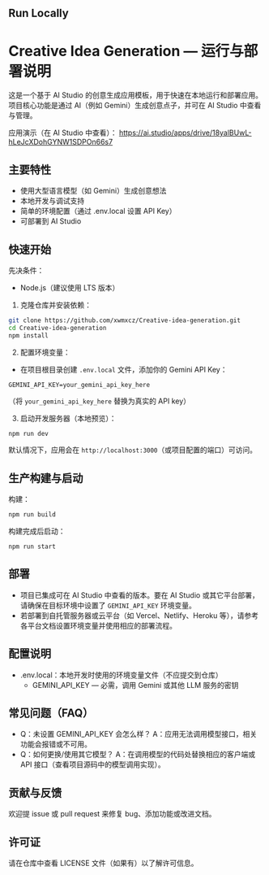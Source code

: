 ## Run Locally

# Creative Idea Generation — 运行与部署说明

这是一个基于 AI Studio 的创意生成应用模板，用于快速在本地运行和部署应用。项目核心功能是通过 AI（例如 Gemini）生成创意点子，并可在 AI Studio 中查看与管理。

应用演示（在 AI Studio 中查看）：
https://ai.studio/apps/drive/18yalBUwL-hLeJcXDohGYNW1SDPOn66s7

## 主要特性
- 使用大型语言模型（如 Gemini）生成创意想法
- 本地开发与调试支持
- 简单的环境配置（通过 .env.local 设置 API Key）
- 可部署到 AI Studio

## 快速开始

先决条件：
- Node.js（建议使用 LTS 版本）

1. 克隆仓库并安装依赖：
```bash
git clone https://github.com/xwmxcz/Creative-idea-generation.git
cd Creative-idea-generation
npm install
```

2. 配置环境变量：
- 在项目根目录创建 `.env.local` 文件，添加你的 Gemini API Key：
```env
GEMINI_API_KEY=your_gemini_api_key_here
```
（将 `your_gemini_api_key_here` 替换为真实的 API key）

3. 启动开发服务器（本地预览）：
```bash
npm run dev
```
默认情况下，应用会在 `http://localhost:3000`（或项目配置的端口）可访问。

## 生产构建与启动
构建：
```bash
npm run build
```
构建完成后启动：
```bash
npm run start
```

## 部署
- 项目已集成可在 AI Studio 中查看的版本。要在 AI Studio 或其它平台部署，请确保在目标环境中设置了 `GEMINI_API_KEY` 环境变量。
- 若部署到自托管服务器或云平台（如 Vercel、Netlify、Heroku 等），请参考各平台文档设置环境变量并使用相应的部署流程。

## 配置说明
- .env.local：本地开发时使用的环境变量文件（不应提交到仓库）
  - GEMINI_API_KEY — 必需，调用 Gemini 或其他 LLM 服务的密钥

## 常见问题（FAQ）
- Q：未设置 GEMINI_API_KEY 会怎么样？
  A：应用无法调用模型接口，相关功能会报错或不可用。
- Q：如何更换/使用其它模型？
  A：在调用模型的代码处替换相应的客户端或 API 接口（查看项目源码中的模型调用实现）。

## 贡献与反馈
欢迎提 issue 或 pull request 来修复 bug、添加功能或改进文档。

## 许可证
请在仓库中查看 LICENSE 文件（如果有）以了解许可信息。
